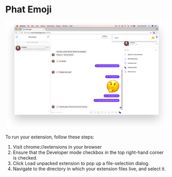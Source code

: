 # Phat Emoji

![](screenshots/photo.png)

To run your extension, follow these steps:
1. Visit chrome://extensions in your browser
1. Ensure that the Developer mode checkbox in the top right-hand corner is checked.
1. Click Load unpacked extension to pop up a file-selection dialog.
1. Navigate to the directory in which your extension files live, and select it.
